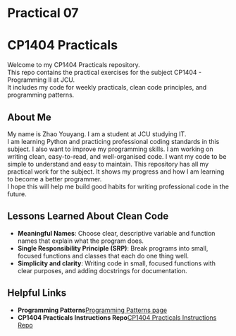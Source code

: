 # Practical 07
# CP1404 Practicals

Welcome to my CP1404 Practicals repository.  
This repo contains the practical exercises for the subject CP1404 - Programming II at JCU.  
It includes my code for weekly practicals, clean code principles, and programming patterns.

## About Me

My name is Zhao Youyang. I am a student at JCU studying IT.  
I am learning Python and practicing professional coding standards in this subject. I also want to improve my programming skills.
I am working on writing clean, easy-to-read, and well-organised code. I want my code to be simple to understand and easy to maintain.
This repository has all my practical work for the subject. It shows my progress and how I am learning to become a better programmer.  
I hope this will help me build good habits for writing professional code in the future.

## Lessons Learned About Clean Code

- **Meaningful Names**: Choose clear, descriptive variable and function names that explain what the program does.
- **Single Responsibility Principle (SRP)**: Break programs into small, focused functions and classes that each do one thing well.
- **Simplicity and clarity**: Writing code in small, focused functions with clear purposes, and adding docstrings for documentation.

## Helpful Links

- **Programming Patterns**[Programming Patterns page](https://github.com/CP1404/Starter/wiki/Programming-Patterns)
- **CP1404 Practicals Instructions Repo**[CP1404 Practicals Instructions Repo](https://github.com/CP1404/Practicals)

